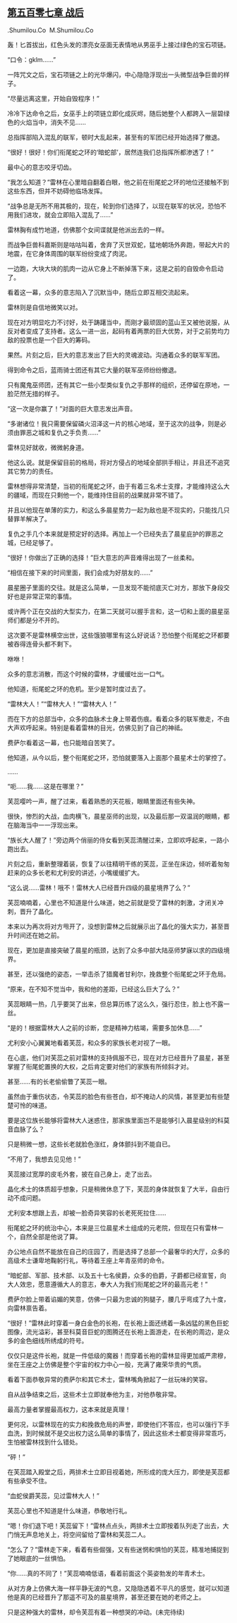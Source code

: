 ## [第五百零七章 战后](https://www.xxbiquge.com/11_11222/8939919.html)


  .Shumilou.Co  M.Shumilou.Co

  轰！匕首拔出，红色头发的漂亮女巫面无表情地从男巫手上接过绿色的宝石项链。

  “口令：gklm……”

  一阵咒文之后，宝石项链之上的光华爆闪，中心隐隐浮现出一头微型战争巨兽的样子。

  “尽量远离这里，开始自毁程序！”

  冷冷下达命令之后，女巫手上的项链立即化成灰烬，随后她整个人都跨入一层碧绿色的火焰当中，消失不见……

  总指挥部陷入混乱的联军，顿时大乱起来，甚至有的军团已经开始选择了撤退。

  “很好！很好！你们衔尾蛇之环的‘暗蛇部’，居然连我们总指挥所都渗透了！”

  最中心的意志咬牙切齿。

  “我怎么知道？”雷林在心里暗自翻着白眼，他之前在衔尾蛇之环的地位还接触不到这些东西，但并不妨碍他临场发挥。

  “战争总是无所不用其极的，现在，轮到你们选择了，以现在联军的状况，恐怕不用我们进攻，就会立即陷入混乱了……”

  雷林胸有成竹地道，仿佛那个女间谍就是他派出去的一样。

  而战争巨兽科嘉斯则是咕咕叫着，舍弃了灭世双蛇，猛地朝场外奔跑，带起大片的地震，在它身体周围的联军纷纷变成了肉泥。

  一边跑，大块大块的肌肉一边从它身上不断掉落下来，这是之前的自毁命令启动了。

  看着这一幕，众多的意志陷入了沉默当中，随后立即互相交流起来。

  雷林则是自信地微笑以对。

  现在对方明显吃力不讨好，处于踌躇当中，而刚才最顽固的蓝山王又被他说服，从反对者变成了支持者。这么一进一出，起码有着两票的巨大优势，对于之前势均力敌的投票也是一个巨大的筹码。

  果然。片刻之后，巨大的意志发出了巨大的灵魂波动。沟通着众多的联军军团。

  得到命令之后，蓝雨骑士团还有其它大量的联军巫师纷纷撤退。

  只有魔鬼巫师团，还有其它一些小型类似复仇之手那样的组织，还停留在原地，一脸茫然无措的样子。

  “这一次是你赢了！”对面的巨大意志发出声音。

  “多谢诸位！我只需要保留磷火沼泽这一片的核心地域，至于这次的战争，则是必须由罪恶之城和复仇之手负责……”

  雷林见好就收，微微躬身道。

  他这么说。就是保留目前的格局，将对方侵占的地域全部拱手相让，并且还不追究其它势力的责任。

  雷林想得非常清楚，当初的衔尾蛇之环，由于有着三名术士支撑，才能维持这么大的疆域，而现在只剩他一个，能维持住目前的战果就非常不错了。

  并且以他现在单薄的实力，和这么多晨星势力一起为敌也是不现实的，只能找几只替罪羊解决了。

  复仇之手几个本来就是预定好的选择。再加上一个已经失去了晨星庇护的罪恶之城，已经足够了。

  “很好！你做出了正确的选择！”巨大意志的声音难得出现了一丝柔和。

  “相信在接下来的时间里面，我们会成为好朋友的……”

  晨星圈子里面的交往。就是这么简单，一旦发现不能彻底灭亡对方，那放下身段交好也是非常正常的事情。

  或许两个正在交战的大型实力，在第二天就可以握手言和，这一切和上面的晨星巫师们都是分不开的。

  这次要不是雷林横空出世，这些饿狼哪里有这么好说话？恐怕整个衔尾蛇之环都要被吞得连骨头都不剩下。

  咻咻！

  众多的意志消散，而这个时候的雷林，才缓缓吐出一口气。

  他知道，衔尾蛇之环的危机。至少是暂时度过去了。

  “雷林大人！”“雷林大人！”“雷林大人！”

  而在下方的总部当中，众多的血脉术士身上带着伤痕。看着众多的联军撤走，不由大声欢呼起来。特别是看着雷林的目光，仿佛见到了自己的神祗。

  费萨尔看着这一幕，也只能暗自苦笑了。

  他知道，从今以后，整个衔尾蛇之环，恐怕就要落入上面那个晨星术士的掌控了。

  ……

  “呃……我……这是在哪里？”

  芙蕊嘤吟一声，醒了过来，看着熟悉的天花板，眼睛里面还有些失神。

  很快，惨烈的大战，血肉横飞，晨星巫师的出现，以及最后那一双温润的眼睛，都在脑海当中一一浮现出来。

  “族长大人醒了！”旁边两个俏丽的侍女看到芙蕊清醒过来，立即欢呼起来，一路小跑出去。

  片刻之后，重新整理着装，恢复了以往精明干练的芙蕊，正坐在床边，倾听着匆匆赶来的众多长老和尤利安的讲述，小嘴缓缓扩大。

  “这么说……雷林！哦不！雷林大人已经晋升四级的晨星境界了么？”

  芙蕊喃喃着，心里也不知道是什么味道，她之前就是受了雷林的刺激，才闭关冲刺，晋升了晶化。

  本来以为再次将对方甩开了，没想到雷林之后就展示出了晶化的强大实力，甚至晋升时间还在她之前。

  现在，更加是直接突破了晨星的瓶颈，达到了众多中部大陆巫师梦寐以求的四级境界。

  甚至，还以强绝的姿态，一举击杀了猎魔者甘利尔，挽救整个衔尾蛇之环于危局。

  “原来，在不知不觉当中，我和他的差距，已经这么巨大了么？”

  芙蕊眼睛一热，几乎要哭了出来，但总算历练了这么久，强行忍住，脸上也不露一丝。

  “是的！根据雷林大人之前的诊断，您是精神力枯竭，需要多加休息……”

  尤利安小心翼翼地看着芙蕊，和众多的家族长老对视了一眼。

  在心底，他们对芙蕊之前对雷林的支持佩服不已，现在对方已经晋升了晨星，甚至掌握了衔尾蛇置换的大权，之后肯定要对他们的家族有所倾斜才对。

  甚至……有的长老偷偷瞥了芙蕊一眼。

  虽然由于重伤状态，令芙蕊的脸色有些苍白，却不掩动人的风情，甚至更加有些楚楚可怜的味道。

  要是这位族长能够将雷林大人迷惑住，那家族里面岂不是能够引入晨星级别的科莫音血脉了么？

  只是稍微一想，这些长老就脸色涨红，身体颤抖到不能自已。

  “不用了，我想去见见他！”

  芙蕊接过宽厚的皮毛外套，披在自己身上，走了出去。

  晶化术士的体质超乎想象，只是稍微休息了下，芙蕊的身体就恢复了大半，自由行动不成问题。

  尤利安本想跟上去，却被一脸奇异笑容的长老死死拉住……

  衔尾蛇之环的统治中心，本来是三位晨星术士组成的元老院，但现在只有雷林一个，自然全部是他说了算。

  办公地点自然不能放在自己的庄园了，而是选择了总部一个最奢华的大厅，众多的高级术士谦卑地鞠躬行礼，等待着王座上年青巫师的命令。

  “暗蛇部、军部、技术部、以及五十七名侯爵，众多的伯爵，子爵都已经宣誓，向大人效忠，愿意遵循大人的意志，奉大人为我们衔尾蛇之环的最高元老！”

  费萨尔脸上带着谄媚的笑意，仿佛一只最为忠诚的狗腿子，腰几乎弯成了九十度，向雷林禀告着。

  “很好！”雷林此时穿着一身白金色的长袍，在长袍上面还绣着一条凶猛的黑色巨蛇图像，流光溢彩，甚至科莫音巨蛇的图腾还在长袍上面游走，在长袍的周边，是众多的金色细线所绣成的符号。

  仅仅只是这件长袍，就是一件低级的魔器！而穿着长袍的雷林显得更加威严肃穆，坐在王座之上仿佛是整个宇宙的权力中心一般，充满了雍荣华贵的气质。

  看着下面恭敬异常的费萨尔和其它术士，雷林嘴角掀起了一丝玩味的笑容。

  自从战争结束之后，这些术士立即就奉他为主，对他恭敬非常。

  最高力量者掌握最高权力，这本来就是真理！

  更何况，以雷林现在的实力和挽救危局的声誉，即使他们不答应，也可以强行下手血洗，到时候就不是交出权力这么简单的事情了，因此这些术士都变得非常乖巧，生怕被雷林找到什么错处。

  “砰！”

  在芙蕊踏入殿堂之后，两排术士立即目视着她，所形成的庞大压力，即使是芙蕊都有些承受不住。

  “血蛇侯爵芙蕊，见过雷林大人！”

  芙蕊心里也不知道是什么味道，恭敬地行礼。

  “嗯！你们退下吧！芙蕊留下！”雷林点点头，两排术士立即按着队列走了出去，大门悄无声息地关上，将空间留给了雷林和芙蕊二人。

  “怎么了？”雷林走下来，看着有些倔强，又有些迷惘和惧怕的芙蕊，精准地捕捉到了她眼底的一丝惧怕。

  “你……真的不同了！”芙蕊喃喃低语，看着前面这个英姿勃发的年青术士。

  从对方身上仿佛大海一样平静无波的气息，又隐隐透着不平凡的感觉，就可以知道他是真的已经晋升了那遥不可及的晨星境界，甚至还要在她的老师之上。

  只是这种强大的雷林，却令芙蕊有着一种想哭的冲动。(未完待续)

  
